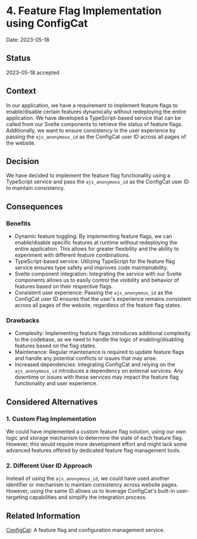 # 4. Feature Flag Implementation using ConfigCat

Date: 2023-05-18

## Status

2023-05-18 accepted

## Context

In our application, we have a requirement to implement feature flags to enable/disable certain features dynamically without redeploying the entire application. We have developed a TypeScript-based service that can be called from our Svelte components to retrieve the status of feature flags. Additionally, we want to ensure consistency in the user experience by passing the `ajs_anonymous_id` as the ConfigCat user ID across all pages of the website.

## Decision

We have decided to implement the feature flag functionality using a TypeScript service and pass the `ajs_anonymous_id` as the ConfigCat user ID to maintain consistency.

## Consequences

### Benefits

- Dynamic feature toggling: By implementing feature flags, we can enable/disable specific features at runtime without redeploying the entire application. This allows for greater flexibility and the ability to experiment with different feature combinations.
- TypeScript-based service: Utilizing TypeScript for the feature flag service ensures type safety and improves code maintainability.
- Svelte component integration: Integrating the service with our Svelte components allows us to easily control the visibility and behavior of features based on their respective flags.
- Consistent user experience: Passing the `ajs_anonymous_id` as the ConfigCat user ID ensures that the user's experience remains consistent across all pages of the website, regardless of the feature flag states.

### Drawbacks

- Complexity: Implementing feature flags introduces additional complexity to the codebase, as we need to handle the logic of enabling/disabling features based on the flag states.
- Maintenance: Regular maintenance is required to update feature flags and handle any potential conflicts or issues that may arise.
- Increased dependencies: Integrating ConfigCat and relying on the `ajs_anonymous_id` introduces a dependency on external services. Any downtime or issues with these services may impact the feature flag functionality and user experience.

## Considered Alternatives

### 1. Custom Flag Implementation

We could have implemented a custom feature flag solution, using our own logic and storage mechanism to determine the state of each feature flag. However, this would require more development effort and might lack some advanced features offered by dedicated feature flag management tools.

### 2. Different User ID Approach

Instead of using the `ajs_anonymous_id`, we could have used another identifier or mechanism to maintain consistency across website pages. However, using the same ID allows us to leverage ConfigCat's built-in user-targeting capabilities and simplify the integration process.

## Related Information

[ConfigCat](https://configcat.com/): A feature flag and configuration management service.
